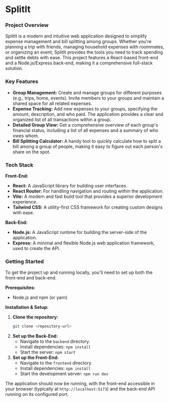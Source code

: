 # SplitIt

### Project Overview

SplitIt is a modern and intuitive web application designed to simplify expense management and bill splitting among groups. Whether you're planning a trip with friends, managing household expenses with roommates, or organizing an event, SplitIt provides the tools you need to track spending and settle debts with ease. This project features a React-based front-end and a Node.js/Express back-end, making it a comprehensive full-stack solution.

### Key Features

  * **Group Management:** Create and manage groups for different purposes (e.g., trips, home, events). Invite members to your groups and maintain a shared space for all related expenses.
  * **Expense Tracking:** Add new expenses to your groups, specifying the amount, description, and who paid. The application provides a clear and organized list of all transactions within a group.
  * **Detailed Group View:** Get a comprehensive overview of each group's financial status, including a list of all expenses and a summary of who owes whom.
  * **Bill Splitting Calculator:** A handy tool to quickly calculate how to split a bill among a group of people, making it easy to figure out each person's share on the spot.

### Tech Stack

**Front-End:**

  * **React:** A JavaScript library for building user interfaces.
  * **React Router:** For handling navigation and routing within the application.
  * **Vite:** A modern and fast build tool that provides a superior development experience.
  * **Tailwind CSS:** A utility-first CSS framework for creating custom designs with ease.

**Back-End:**

  * **Node.js:** A JavaScript runtime for building the server-side of the application.
  * **Express:** A minimal and flexible Node.js web application framework, used to create the API.

### Getting Started

To get the project up and running locally, you'll need to set up both the front-end and back-end.

**Prerequisites:**

  * Node.js and npm (or yarn)

**Installation & Setup:**

1.  **Clone the repository:**
    ```bash
    git clone <repository-url>
    ```
2.  **Set up the Back-End:**
      * Navigate to the `backend` directory.
      * Install dependencies: `npm install`
      * Start the server: `npm start`
3.  **Set up the Front-End:**
      * Navigate to the `frontend` directory.
      * Install dependencies: `npm install`
      * Start the development server: `npm run dev`

The application should now be running, with the front-end accessible in your browser (typically at `http://localhost:5173`) and the back-end API running on its configured port.
